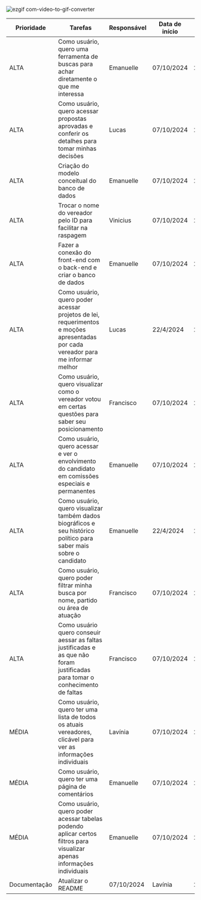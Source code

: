 
![ezgif com-video-to-gif-converter](https://github.com/Byte-Team-Fatec/Byte_Team-API-1-/blob/Desenvolvimento/gifsprint2.gif)
 
| Prioridade | Tarefas | Responsável | Data de início  | Data de término
|------|-----------|--|--|--|
| ALTA | Como usuário, quero uma ferramenta de buscas para achar diretamente o que me interessa | Emanuelle | 07/10/2024 | 24/10/2024
| ALTA | Como usuário, quero acessar propostas aprovadas e conferir os detalhes para tomar minhas decisões | Lucas | 07/10/2024 | 24/10/2024
| ALTA | Criação do modelo conceitual do banco de dados | Emanuelle | 07/10/2024 | 24/10/2024
| ALTA | Trocar o nome do vereador pelo ID para facilitar na raspagem | Vinicius | 07/10/2024 | 24/10/2024
| ALTA| Fazer a conexão do front-end com o back-end e criar o banco de dados| Emanuelle | 07/10/2024 | 24/10/2024
| ALTA | Como usuário, quero poder acessar projetos de lei, requerimentos e moções apresentadas por cada vereador para me informar melhor | Lucas | 22/4/2024 | 2/5/2024
| ALTA | Como usuário, quero visualizar como o vereador votou em certas questões para saber seu posicionamento | Francisco | 07/10/2024 | 24/10/2024
| ALTA | Como usuário, quero acessar e ver o envolvimento do candidato em comissões especiais e permanentes | Emanuelle | 07/10/2024 |  2/5/2024
| ALTA | Como usuário, quero visualizar também dados biográficos e seu histórico político para saber mais sobre o candidato | Emanuelle | 22/4/2024 | 2/5/2024
| ALTA | Como usuário, quero poder filtrar minha busca por nome, partido ou área de atuação | Francisco | 07/10/2024 | 24/10/2024
| ALTA | Como usuário quero conseuir aessar as faltas justificadas e as que não foram justificadas para tomar o conhecimento de faltas | Francisco | 07/10/2024 | 24/10/2024
| MÉDIA | Como usuário, quero ter uma lista de todos os atuais vereadores, clicável para ver as informações individuais | Lavínia | 07/10/2024 | 24/10/2024
| MÉDIA | Como usuário, quero ter uma página de comentários | Emanuelle | 07/10/2024 | 24/10/2024
| MÉDIA | Como usuário, quero poder acessar tabelas podendo aplicar certos filtros para visualizar apenas informações individuais | Emanuelle | 07/10/2024 | 24/10/2024
| Documentação | Atualizar o README | 07/10/2024 | Lavínia | 25/10/2024
 
